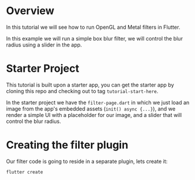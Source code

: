 # Overview
In this tutorial we will see how to run OpenGL and Metal filters in Flutter.

In this example we will run a simple box blur filter, we will control the blur radius using a slider in the app.

# Starter Project
This tutorial is built upon a starter app, you can get the starter app by cloning this repo and checking out to tag `tutorial-start-here`.

In the starter project we have the `filter-page.dart` in which we just load an image from the app's embedded assets (`init() async {...}`), and we render a simple UI with a placeholder for our image, and a slider that will control the blur radius.

# Creating the filter plugin
Our filter code is going to reside in a separate plugin, lets create it:
```
flutter create
```
